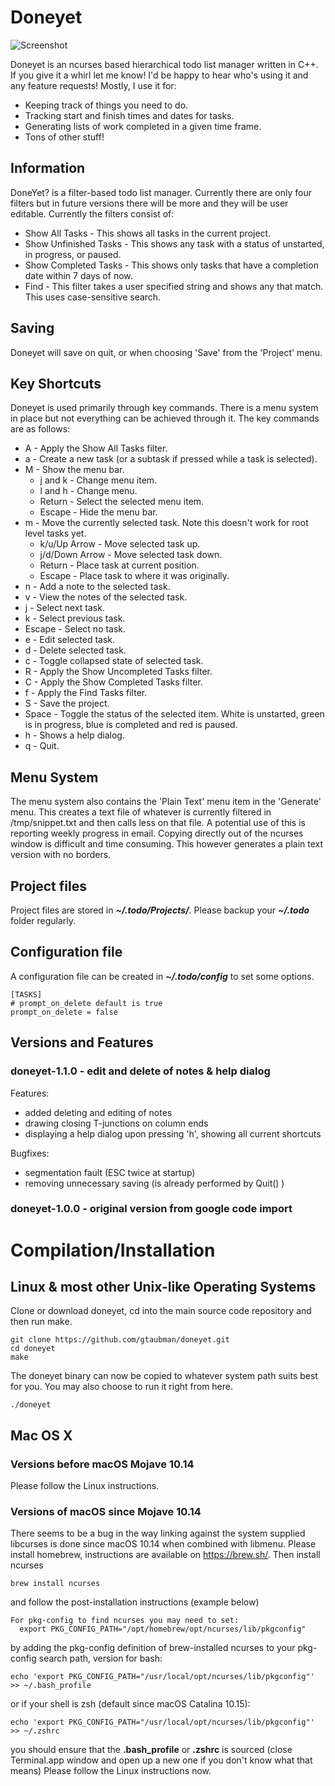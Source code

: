 # Doneyet
![Screenshot](http://www.gabetaubman.com/external_images/doneyet1.png)

Doneyet is an ncurses based hierarchical todo list manager written in C++. If you give it a whirl let me know! I'd be happy to hear who's using it and any feature requests! Mostly, I use it for:

* Keeping track of things you need to do.
* Tracking start and finish times and dates for tasks.
* Generating lists of work completed in a given time frame.
* Tons of other stuff!

## Information
DoneYet? is a filter-based todo list manager. Currently there are only four filters but in future versions there will be more and they will be user editable. Currently the filters consist of:

* Show All Tasks - This shows all tasks in the current project.
* Show Unfinished Tasks - This shows any task with a status of unstarted, in progress, or paused.
* Show Completed Tasks - This shows only tasks that have a completion date within 7 days of now.
* Find - This filter takes a user specified string and shows any that match. This uses case-sensitive search.

## Saving
Doneyet will save on quit, or when choosing 'Save' from the 'Project' menu.

## Key Shortcuts
Doneyet is used primarily through key commands. There is a menu system in place but not everything can be achieved through it. The key commands are as follows:

* A - Apply the Show All Tasks filter.
* a - Create a new task (or a subtask if pressed while a task is selected).
* M - Show the menu bar.
  * j and k - Change menu item.
  * l and h - Change menu.
  * Return - Select the selected menu item.
  * Escape - Hide the menu bar.
* m - Move the currently selected task. Note this doesn't work for root level tasks yet.
  * k/u/Up Arrow - Move selected task up.
  * j/d/Down Arrow - Move selected task down.
  * Return - Place task at current position.
  * Escape - Place task to where it was originally.
* n - Add a note to the selected task.
* v - View the notes of the selected task.
* j - Select next task.
* k - Select previous task.
* Escape - Select no task.
* e - Edit selected task.
* d - Delete selected task.
* c - Toggle collapsed state of selected task.
* R - Apply the Show Uncompleted Tasks filter.
* C - Apply the Show Completed Tasks filter.
* f - Apply the Find Tasks filter.
* S - Save the project.
* Space - Toggle the status of the selected item. White is unstarted, green is in progress, blue is completed and red is paused.
* h - Shows a help dialog.
* q - Quit.

## Menu System
The menu system also contains the 'Plain Text' menu item in the 'Generate' menu. This creates a text file of whatever is currently filtered in /tmp/snippet.txt and then calls less on that file. A potential use of this is reporting weekly progress in email. Copying directly out of the ncurses window is difficult and time consuming. This however generates a plain text version with no borders.

## Project files

Project files are stored in ___~/.todo/Projects/___. Please backup your ___~/.todo___ folder regularly.
## Configuration file

A configuration file can be created in ___~/.todo/config___ to set some options.
```
[TASKS]
# prompt_on_delete default is true
prompt_on_delete = false
```

## Versions and Features

### doneyet-1.1.0 - edit and delete of notes & help dialog
Features:
* added deleting and editing of notes
* drawing closing T-junctions on column ends
* displaying a help dialog upon pressing 'h', showing all current shortcuts

Bugfixes:
* segmentation fault (ESC twice at startup)
* removing unnecessary saving (is already performed by Quit() )

### doneyet-1.0.0 - original version from google code import

# Compilation/Installation

## Linux & most other Unix-like Operating Systems
Clone or download doneyet, cd into the main source code repository and then run make.
```
git clone https://github.com/gtaubman/doneyet.git
cd doneyet
make
```
The doneyet binary can now be copied to whatever system path suits best for you. You may also choose to run it right from here.
```
./doneyet
```

## Mac OS X
### Versions before macOS Mojave 10.14
Please follow the Linux instructions.

### Versions of macOS since Mojave 10.14
There seems to be a bug in the way linking against the system supplied libcurses is done since macOS 10.14 when combined with libmenu. Please install homebrew, instructions are available on https://brew.sh/. Then install ncurses
```
brew install ncurses
```
and follow the post-installation instructions (example below)
```
For pkg-config to find ncurses you may need to set:
  export PKG_CONFIG_PATH="/opt/homebrew/opt/ncurses/lib/pkgconfig"
```
by adding the pkg-config definition of brew-installed ncurses to your pkg-config search path, version for bash:
```
echo 'export PKG_CONFIG_PATH="/usr/local/opt/ncurses/lib/pkgconfig"' >> ~/.bash_profile
```
or if your shell is zsh (default since macOS Catalina 10.15):
```
echo 'export PKG_CONFIG_PATH="/usr/local/opt/ncurses/lib/pkgconfig"' >> ~/.zshrc
```
you should ensure that the **.bash_profile** or **.zshrc** is sourced (close Terminal.app window and open up a new one if you don't know what that means)
Please follow the Linux instructions now.
